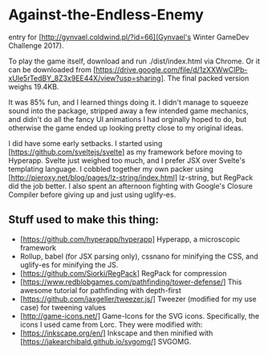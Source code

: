 # Against-the-Endless-Enemy
entry for [http://gynvael.coldwind.pl/?id=66](Gynvael's Winter GameDev Challenge 2017).

To play the game itself, download and run ./dist/index.html via Chrome. Or it can be downloaded from  [https://drive.google.com/file/d/1zXXWwCIPb-xUle5rTedBY_8Z3x9EE44X/view?usp=sharing]. The final packed version weighs 19.4KB. 

It was 85% fun, and I learned things doing it. I didn't manage to squeeze sound into the package, stripped away a few intended game mechanics, and didn't do all the fancy UI animations I had orginally hoped to do, but otherwise the game ended up looking pretty close to my original ideas.

I did have some early setbacks. I started using [https://github.com/sveltejs/svelte] as my framework before moving to Hyperapp. Svelte just weighed too much, and I prefer JSX over Svelte's templating language. I cobbled together my own packer using [http://pieroxy.net/blog/pages/lz-string/index.html] lz-string, but RegPack did the job better. I also spent an afternoon fighting with Google's Closure Compiler before giving up and just using uglify-es.

## Stuff used to make this thing:

* [https://github.com/hyperapp/hyperapp] Hyperapp, a microscopic framework
* Rollup, babel (for JSX parsing only), cssnano for minifying the CSS, and uglify-es for minifying the JS.  
* [https://github.com/Siorki/RegPack] RegPack for compression
* [https://www.redblobgames.com/pathfinding/tower-defense/] This awesome tutorial for pathfinding with depth-first 
* [https://github.com/jaxgeller/tweezer.js/] Tweezer (modified for my use case) for tweening values
* [http://game-icons.net/] Game-Icons for the SVG icons. Specifically, the icons I used came from Lorc.  They were modified with:
* [https://inkscape.org/en/] Inkscape and then minified with [https://jakearchibald.github.io/svgomg/] SVGOMG.
